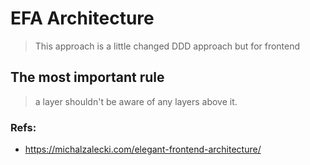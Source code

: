 # EFA Architecture

> This approach is a little changed DDD approach but for frontend

## The most important rule

> a layer shouldn't be aware of any layers above it.

### Refs:

- https://michalzalecki.com/elegant-frontend-architecture/

